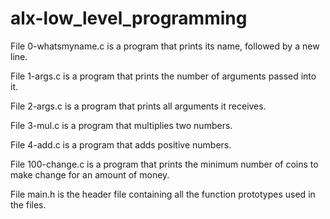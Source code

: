 # alx-low_level_programming

File 0-whatsmyname.c is a program that prints its name, followed by a new line.

File 1-args.c is a program that prints the number of arguments passed into it.

File 2-args.c is a program that prints all arguments it receives.

File 3-mul.c is a program that multiplies two numbers.

File 4-add.c is a program that adds positive numbers.

File 100-change.c is a program that prints the minimum number of coins to make change for an amount of money.

File main.h is the header file containing all the function prototypes used in the files.
